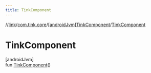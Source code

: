 ```yaml
---
title: TinkComponent
---
```

//[link](../../../index.html)/[com.tink.core](../index.html)/[[androidJvm]TinkComponent](index.html)/[TinkComponent](-tink-component.html)



# TinkComponent



[androidJvm]\
fun [TinkComponent](-tink-component.html)()




